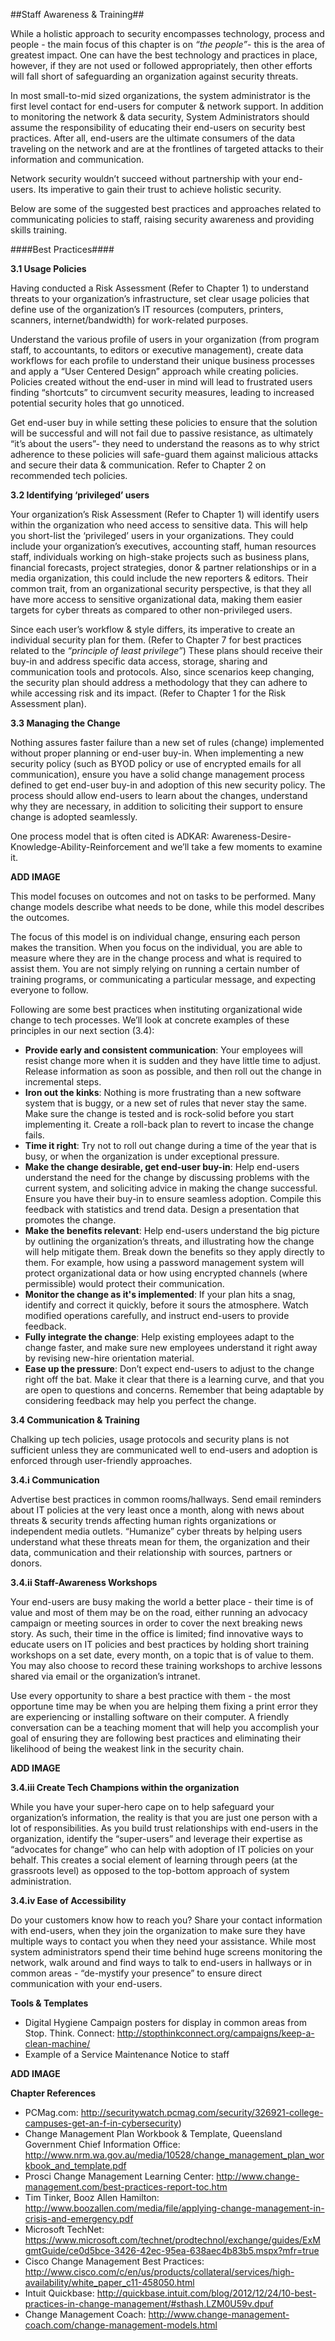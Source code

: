 ##Staff Awareness & Training##

While a holistic approach to security encompasses technology, process and people - the main focus of this chapter is on *“the people”*- this is the area of greatest impact. One can have the best technology and practices in place, however, if they are not used or followed appropriately, then other efforts will fall short of safeguarding an organization against security threats. 

In most small-to-mid sized organizations, the system administrator is the first level contact for end-users for computer & network support. In addition to monitoring the network & data security, System Administrators should assume the responsibility of educating their end-users on security best practices. After all, end-users are the ultimate consumers of the data traveling on the network and are at the frontlines of targeted attacks to their information and communication.

Network security wouldn’t succeed without partnership with your end-users.  Its imperative to gain their trust to achieve holistic security. 

Below are some of the suggested best practices and approaches related to communicating policies to staff, raising security awareness and providing skills training. 

####Best Practices####

**3.1 Usage Policies**

Having conducted a Risk Assessment (Refer to Chapter 1) to understand threats to your organization’s infrastructure, set clear usage policies that define use of the organization’s IT resources (computers, printers, scanners, internet/bandwidth) for work-related purposes. 

Understand the various profile of users in your organization (from program staff, to accountants, to editors or executive management), create data workflows for each profile to understand their unique business processes and apply a “User Centered Design” approach while creating policies. Policies created without the end-user in mind will lead to frustrated users finding “shortcuts” to circumvent security measures, leading to increased potential security holes that go unnoticed. 

Get end-user buy in while setting these policies to ensure that the solution will be successful and will not fail due to passive resistance, as ultimately “it’s about the users”- they need to understand the reasons as to why strict adherence to these policies will safe-guard them against malicious attacks and secure their data & communication. Refer to Chapter 2 on recommended tech policies. 

**3.2 Identifying ‘privileged’ users**

Your organization’s Risk Assessment (Refer to Chapter 1) will identify users within the organization who need access to sensitive data. This will help you short-list the ‘privileged’ users in your organizations. They could include your organization’s executives, accounting staff, human resources staff, individuals working on high-stake projects such as business plans, financial forecasts, project strategies, donor & partner relationships or in a media organization, this could include the new reporters & editors. Their common trait, from an organizational security perspective, is that they all have more access to sensitive organizational data, making them easier targets for cyber threats as compared to other non-privileged users. 

Since each user’s workflow & style differs, its imperative to create an individual security plan for them. (Refer to Chapter 7 for best practices related to the *“principle of least privilege”*) These plans should receive their buy-in and address specific data access, storage, sharing and communication tools and protocols. Also, since scenarios keep changing, the security plan should address a methodology that they can adhere to while accessing risk and its impact. (Refer to Chapter 1 for the Risk Assessment plan). 

**3.3 Managing the Change**

Nothing assures faster failure than a new set of rules (change) implemented without proper planning or end-user buy-in. When implementing a new security policy (such as BYOD policy or use of encrypted emails for all communication), ensure you have a solid change management process defined to get end-user buy-in and adoption of this new security policy. The process should allow end-users to learn about the changes, understand why they are necessary, in addition to soliciting their support to ensure change is adopted seamlessly. 

One process model that is often cited is ADKAR: Awareness-Desire-Knowledge-Ability-Reinforcement and we’ll take a few moments to examine it. 

**ADD IMAGE**

This model focuses on outcomes and not on tasks to be performed. Many change models describe what needs to be done, while this model describes the outcomes. 

The focus of this model is on individual change, ensuring each person makes the transition. When you focus on the individual, you are able to measure where they are in the change process and what is required to assist them. You are not simply relying on running a certain number of training programs, or communicating a particular message, and expecting everyone to follow.

Following are some best practices when instituting organizational wide change to tech processes. We’ll look at concrete examples of these principles in our next section (3.4): 
- **Provide early and consistent communication**: Your employees will resist change more when it is sudden and they have little time to adjust. Release information as soon as possible, and then roll out the change in incremental steps.
- **Iron out the kinks**: Nothing is more frustrating than a new software system that is buggy, or a new set of rules that never stay the same. Make sure the change is tested and is rock-solid before you start implementing it. Create a roll-back plan to revert to incase the change fails.  
- **Time it right**: Try not to roll out change during a time of the year that is busy, or when the organization is under exceptional pressure.
- **Make the change desirable, get end-user buy-in**: Help end-users understand the need for the change by discussing problems with the current system, and soliciting advice in making the change successful. Ensure you have their buy-in to ensure seamless adoption. Compile this feedback with statistics and trend data. Design a presentation that promotes the change.
- **Make the benefits relevant**: Help end-users understand the big picture by outlining the organization’s threats, and illustrating how the change will help mitigate them. Break down the benefits so they apply directly to them. For example, how using a password management system will protect organizational data or how using encrypted channels (where permissible) would protect their communication. 
- **Monitor the change as it's implemented**: If your plan hits a snag, identify and correct it quickly, before it sours the atmosphere. Watch modified operations carefully, and instruct end-users to provide feedback. 
- **Fully integrate the change**: Help existing employees adapt to the change faster, and make sure new employees understand it right away by revising new-hire orientation material. 
- **Ease up the pressure**: Don’t expect end-users to adjust to the change right off the bat. Make it clear that there is a learning curve, and that you are open to questions and concerns. Remember that being adaptable by considering feedback may help you perfect the change. 

**3.4 Communication & Training**

Chalking up tech policies, usage protocols and security plans is not sufficient unless they are communicated well to end-users and adoption is enforced through user-friendly approaches.

**3.4.i Communication**

Advertise best practices in common rooms/hallways. Send email reminders about IT policies at the very least once a month, along with news about threats & security trends affecting human rights organizations or independent media outlets. “Humanize” cyber threats by helping users understand what these threats mean for them, the organization and their data, communication and their relationship with sources, partners or donors. 

**3.4.ii Staff-Awareness Workshops**

Your end-users are busy making the world a better place - their time is of value and most of them may be on the road, either running an advocacy campaign or meeting sources in order to cover the next breaking news story. As such, their time in the office is limited; find innovative ways to educate users on IT policies and best practices by holding short training workshops on a set date, every month, on a topic that is of value to them. You may also choose to record these training workshops to archive lessons shared via email or the organization’s intranet.

Use every opportunity to share a best practice with them - the most opportune time may be when you are helping them fixing a print error they are experiencing or installing software on their computer. A friendly conversation can be a teaching moment that will help you accomplish your goal of ensuring they are following best practices and eliminating their likelihood of being the weakest link in the security chain. 

**ADD IMAGE**

**3.4.iii Create Tech Champions within the organization**

While you have your super-hero cape on to help safeguard your organization’s information, the reality is that you are just one person with a lot of responsibilities. As you build trust relationships with end-users in the organization, identify the “super-users” and leverage their expertise as “advocates for change” who can help with adoption of IT policies on your behalf. This creates a social element of learning through peers (at the grassroots level) as opposed to the top-bottom approach of system administration. 

**3.4.iv Ease of Accessibility** 

Do your customers know how to reach you? Share your contact information with end-users, when they join the organization to make sure they have multiple ways to contact you when they need your assistance. While most system administrators spend their time behind huge screens monitoring the network, walk around and find ways to talk to end-users in hallways or in common areas - “de-mystify your presence” to ensure direct communication with your end-users. 

**Tools & Templates**
- Digital Hygiene Campaign posters for display in common areas from Stop. Think. Connect: http://stopthinkconnect.org/campaigns/keep-a-clean-machine/
- Example of a Service Maintenance Notice to staff

**ADD IMAGE**

**Chapter References**
- PCMag.com: http://securitywatch.pcmag.com/security/326921-college-campuses-get-an-f-in-cybersecurity)
- Change Management Plan Workbook & Template, Queensland Government Chief Information Office: http://www.nrm.wa.gov.au/media/10528/change_management_plan_workbook_and_template.pdf
- Prosci Change Management Learning Center: http://www.change-management.com/best-practices-report-toc.htm 
- Tim Tinker, Booz Allen Hamilton: http://www.boozallen.com/media/file/applying-change-management-in-crisis-and-emergency.pdf
- Microsoft TechNet: https://www.microsoft.com/technet/prodtechnol/exchange/guides/ExMgmtGuide/ce0d5bce-3426-42ec-95ea-638aec4b83b5.mspx?mfr=true
- Cisco Change Management Best Practices: http://www.cisco.com/c/en/us/products/collateral/services/high-availability/white_paper_c11-458050.html 
- Intuit Quickbase: http://quickbase.intuit.com/blog/2012/12/24/10-best-practices-in-change-management/#sthash.LZM0U59v.dpuf
- Change Management Coach: http://www.change-management-coach.com/change-management-models.html





